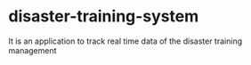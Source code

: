 # disaster-training-system
It is an application to track real time data of the disaster training management
